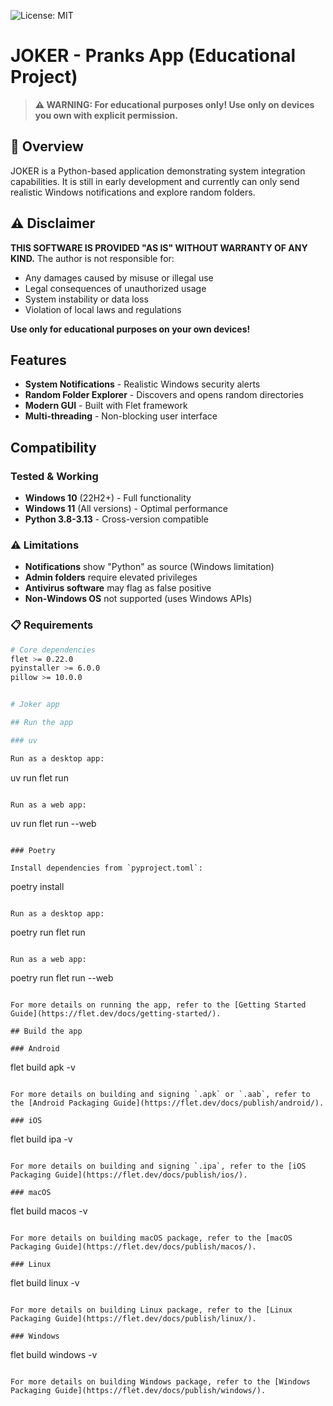 ![License: MIT](https://img.shields.io/badge/License-MIT-yellow.svg)

# JOKER - Pranks App (Educational Project)

> **⚠ WARNING: For educational purposes only! Use only on devices you own with explicit permission.**

## 📖 Overview

JOKER is a Python-based application demonstrating system integration capabilities. It is still in early development and currently can only send realistic Windows notifications and explore random folders.

## ⚠ Disclaimer

**THIS SOFTWARE IS PROVIDED "AS IS" WITHOUT WARRANTY OF ANY KIND.** The author is not responsible for:

- Any damages caused by misuse or illegal use
- Legal consequences of unauthorized usage  
- System instability or data loss
- Violation of local laws and regulations

**Use only for educational purposes on your own devices!**

## Features

-  **System Notifications** - Realistic Windows security alerts
-  **Random Folder Explorer** - Discovers and opens random directories
-  **Modern GUI** - Built with Flet framework
-  **Multi-threading** - Non-blocking user interface

##  Compatibility

###  Tested & Working
- **Windows 10** (22H2+) - Full functionality
- **Windows 11** (All versions) - Optimal performance
- **Python 3.8-3.13** - Cross-version compatible

### ⚠ Limitations
- **Notifications** show "Python" as source (Windows limitation)
- **Admin folders** require elevated privileges
- **Antivirus software** may flag as false positive
- **Non-Windows OS** not supported (uses Windows APIs)

### 📋 Requirements
```bash
# Core dependencies
flet >= 0.22.0
pyinstaller >= 6.0.0
pillow >= 10.0.0


# Joker app

## Run the app

### uv

Run as a desktop app:

```
uv run flet run
```

Run as a web app:

```
uv run flet run --web
```

### Poetry

Install dependencies from `pyproject.toml`:

```
poetry install
```

Run as a desktop app:

```
poetry run flet run
```

Run as a web app:

```
poetry run flet run --web
```

For more details on running the app, refer to the [Getting Started Guide](https://flet.dev/docs/getting-started/).

## Build the app

### Android

```
flet build apk -v
```

For more details on building and signing `.apk` or `.aab`, refer to the [Android Packaging Guide](https://flet.dev/docs/publish/android/).

### iOS

```
flet build ipa -v
```

For more details on building and signing `.ipa`, refer to the [iOS Packaging Guide](https://flet.dev/docs/publish/ios/).

### macOS

```
flet build macos -v
```

For more details on building macOS package, refer to the [macOS Packaging Guide](https://flet.dev/docs/publish/macos/).

### Linux

```
flet build linux -v
```

For more details on building Linux package, refer to the [Linux Packaging Guide](https://flet.dev/docs/publish/linux/).

### Windows

```
flet build windows -v
```

For more details on building Windows package, refer to the [Windows Packaging Guide](https://flet.dev/docs/publish/windows/).
